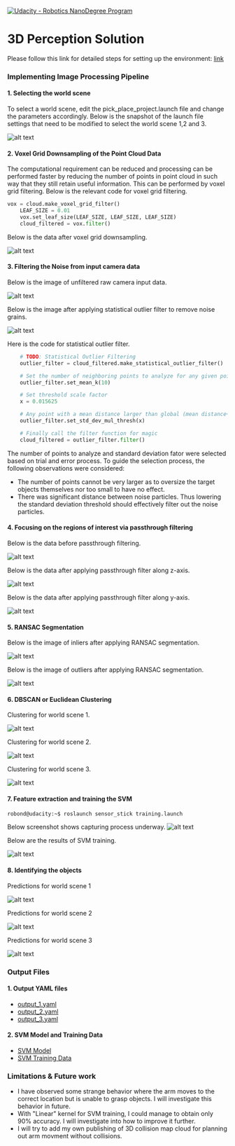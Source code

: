 [//]: # (Image References)
[selecting_the_scene]: ./images/selecting_the_scene.png
[unfiltered_input_data]: ./images/unfiltered_input_data.png
[filtered_input_data]: ./images/filtered_input_data.png
[voxel_filtered]: ./images/voxel_filtered_data.png
[before_passthrough]: ./images/before_passthrough_filter.png
[after_z_passthrough]: ./images/after_passthrough_z_axis.png
[after_y_passthrough]: ./images/after_passthrough_y_axis.png
[ransac_inlier]: ./images/ransac_inlier.png
[ransac_outlier]: ./images/ransac_outlier.png
[segmentation_and_clustering_1]: ./images/segmentation_and_clustering_1.png
[segmentation_and_clustering_2]: ./images/segmentation_and_clustering_2.png
[segmentation_and_clustering_3]: ./images/segmentation_and_clustering_3.png
[capturing_features]: ./images/capturing_features.jpg
[training_results]: ./images/training_results.png
[prediction_1]: ./images/prediction_1.png
[prediction_2]: ./images/prediction_2.png
[prediction_3]: ./images/prediction_3.png

[![Udacity - Robotics NanoDegree Program](https://s3-us-west-1.amazonaws.com/udacity-robotics/Extra+Images/RoboND_flag.png)](https://www.udacity.com/robotics)
# 3D Perception Solution
Please follow this link for detailed steps for setting up the environment: [link](https://github.com/udacity/RoboND-Perception-Project/blob/master/README.md)

### Implementing Image Processing Pipeline
#### 1. Selecting the world scene
To select a world scene, edit the pick_place_project.launch file and change the parameters accordingly.
Below is the snapshot of the launch file settings that need to be modified to select the world scene 1,2 and 3.

![alt text][selecting_the_scene]

#### 2. Voxel Grid Downsampling of the Point Cloud Data
The computational requirement can be reduced and processing can be performed faster by reducing the number of points in point cloud in such way that they still retain useful information. This can be performed by voxel grid filtering. Below is the relevant code for voxel grid filtering.

``` python
vox = cloud.make_voxel_grid_filter()
    LEAF_SIZE = 0.01
    vox.set_leaf_size(LEAF_SIZE, LEAF_SIZE, LEAF_SIZE)
    cloud_filtered = vox.filter()
```
Below is the data after voxel grid downsampling.

![alt text][voxel_filtered]
#### 3. Filtering the Noise from input camera data
Below is the image of unfiltered raw camera input data.

![alt text][unfiltered_input_data]

Below is the image after applying statistical outlier filter to remove noise grains.  

![alt text][filtered_input_data]

Here is the code for statistical outlier filter.

```python
    # TODO: Statistical Outlier Filtering
    outlier_filter = cloud_filtered.make_statistical_outlier_filter()

    # Set the number of neighboring points to analyze for any given point
    outlier_filter.set_mean_k(10)

    # Set threshold scale factor
    x = 0.015625

    # Any point with a mean distance larger than global (mean distance+x*std_dev) will be considered outlier
    outlier_filter.set_std_dev_mul_thresh(x)

    # Finally call the filter function for magic
    cloud_filtered = outlier_filter.filter()
```
The number of points to analyze and standard deviation fator were selected based on trial and error process. To guide the selection process, the following observations were considered:
* The number of points cannot be very larger as to oversize the target objects themselves nor too small to have no effect.
* There was significant distance between noise particles. Thus lowering the standard deviation threshold should effectively filter out the noise particles.

#### 4. Focusing on the regions of interest via passthrough filtering
Below is the data before passthrough filtering.

![alt text][before_passthrough]

Below is the data after applying passthrough filter along z-axis.

![alt text][after_z_passthrough]

Below is the data after applying passthrough filter along y-axis.

![alt text][after_y_passthrough]

#### 5. RANSAC Segmentation
Below is the image of inliers after applying RANSAC segmentation.

![alt text][ransac_inlier]

Below is the image of outliers after applying RANSAC segmentation.

![alt text][ransac_outlier]

#### 6. DBSCAN or Euclidean Clustering
Clustering for world scene 1.

![alt text][segmentation_and_clustering_1]

Clustering for world scene 2.

![alt text][segmentation_and_clustering_2]

Clustering for world scene 3.

![alt text][segmentation_and_clustering_3]

#### 7. Feature extraction and training the SVM
```bash
robond@udacity:~$ roslaunch sensor_stick training.launch
```

Below screenshot shows capturing process underway.
![alt text][capturing_features]

Below are the results of SVM training.

![alt text][training_results]

#### 8. Identifying the objects
Predictions for world scene 1

![alt text][prediction_1]

Predictions for world scene 2

![alt text][prediction_2]

Predictions for world scene 3

![alt text][prediction_3]

### Output Files
#### 1. Output YAML files
* [output_1.yaml](https://github.com/mykhani/RoboND-Perception-Project/blob/master/output_1.yaml)
* [output_2.yaml](https://github.com/mykhani/RoboND-Perception-Project/blob/master/output_2.yaml)
* [output_3.yaml](https://github.com/mykhani/RoboND-Perception-Project/blob/master/output_3.yaml)

#### 2. SVM Model and Training Data
* [SVM Model](https://github.com/mykhani/RoboND-Perception-Project/blob/master/model.sav)
* [SVM Training Data](https://github.com/mykhani/RoboND-Perception-Project/blob/master/training_set.sav)

### Limitations & Future work
* I have observed some strange behavior where the arm moves to the correct location but is unable to grasp objects. I will investigate this behavior in future.
* With "Linear" kernel for SVM training, I could manage to obtain only 90% accuracy. I will investigate into how to improve it further.
* I will try to add my own publishing of 3D collision map cloud for planning out arm movment without collisions.
